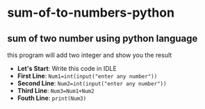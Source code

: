 # sum-of-to-numbers-python
## sum of two number using python language
this program will add two integer and show you the result
- **Let's Start**: Write this code in IDLE
- **First Line**: `Num1=int(input("enter any number"))`
- **Second Line**: `Num2=int(input("enter any number"))`
- **Third Line**: `Num3=Num1+Num2`
- **Fouth Line**: `print(Num3)`
